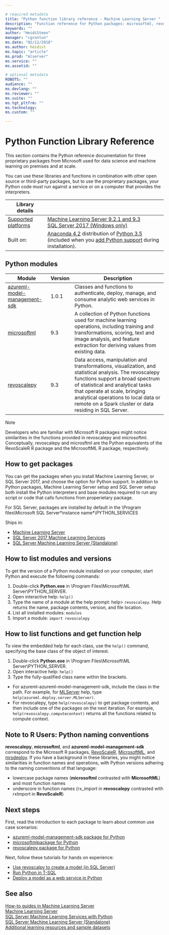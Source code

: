 ```yaml
---

# required metadata
title: "Python function library reference - Machine Learning Server "
description: "Function reference for Python packages: microsoftml, revoscalepy, azureml-model-mananagement-sdk in Machine Learning Server."
keywords: ""
author: "HeidiSteen"
manager: "cgronlun"
ms.date: "02/12/2018"
ms.author: heidist
ms.topic: "article"
ms.prod: "mlserver"
ms.service: ""
ms.assetid: ""

# optional metadata
ROBOTS: ""
audience: ""
ms.devlang: ""
ms.reviewer: ""
ms.suite: ""
ms.tgt_pltfrm: ""
ms.technology:
ms.custom: ""

---
```


# Python Function Library Reference

This section contains the Python reference documentation for three proprietary packages from Microsoft used for data science and machine learning on premises and at scale.  

You can use these libraries and functions in combination with other open source or third-party packages, but to use the proprietary packages, your Python code must run against a service or on a computer that provides the interpreters.

| Library details | |
|--------|-|
| [Supported platforms](../install/r-server-install-supported-platforms.md) | [Machine Learning Server 9.2.1 and 9.3](../what-is-machine-learning-server.md) </br>[SQL Server 2017  (Windows only)](https://docs.microsoft.com/sql/advanced-analytics/getting-started-with-machine-learning-services) |
| Built on: | [Anaconda 4.2](https://www.continuum.io/why-anaconda) distribution of [Python 3.5](https://www.python.org/doc) (included when you [add Python support](#how-to-install) during installation). |

## Python modules

|Module | Version | Description |
|--------|---------|-------------|
|[azureml-model-management-sdk](azureml-model-management-sdk/azureml-model-management-sdk.md) | 1.0.1 | Classes and functions to authenticate, deploy, manage, and consume analytic web services in Python.  |
|[microsoftml](microsoftml/microsoftml-package.md)| 9.3 | A collection of Python functions used for machine learning operations, including training and transformations, scoring, text and image analysis, and feature extraction for deriving values from existing data. |
|[revoscalepy](revoscalepy/revoscalepy-package.md) | 9.3 | Data access, manipulation and transformations, visualization, and statistical analysis. The revoscalepy functions support a broad spectrum of statistical and analytical tasks that operate at scale, bringing analytical operations to local data or remote on a Spark cluster or data residing in SQL Server. |

> [!Note]
> Developers who are familiar with Microsoft R packages might notice similarities in the functions provided in revoscalepy and microsoftml. Conceptually, revoscalepy and microsftml are the Python equivalents of the RevoScaleR R package and the MicrosoftML R package, respectively.

<a name="how-to-install"></a>

## How to get packages

You can get the packages when you install Machine Learning Server, or SQL Server 2017, and choose the option for Python support. In addition to Python packages, Machine Learning Server setup and SQL Server setup both install the Python interpreters and base modules required to run any script or code that calls functions from properietary package.

For SQL Server, packages are installed by default in the \Program files\Microsoft SQL Server\*instance name*\PYTHON_SERVICES

Ships in:
+ [Machine Learning Server](../what-is-machine-learning-server.md) 
+ [SQL Server 2017 Machine Learning Services](https://docs.microsoft.com/sql/advanced-analytics/python/sql-server-python-services) 
+ [SQL Server Machine Learning Server (Standalone)](https://docs.microsoft.com/sql/advanced-analytics/r/r-server-standalone#whats-new-in-microsoft-machine-learning-server)

## How to list modules and versions

To get the version of a Python module installed on your computer, start Python and execute the following commands:

1. Double-click **Python.exe** in \Program Files\Microsoft\ML Server\PYTHON_SERVER.
2. Open interactive help: `help()`
3. Type the name of a module at the help prompt: help> `revoscalepy`. Help returns the name, package contents, version, and file location.
4. List all installed modules: `modules`
5. Import a module: `import revoscalepy`

## How to list functions and get function help

To view the embedded help for each class, use the `help()` command, specifying the base class of the object of interest.

1. Double-click **Python.exe** in \Program Files\Microsoft\ML Server\PYTHON_SERVER.
2. Open interactive help: `help()`
3. Type the fully-qualified class name within the brackets. 

  + For azureml-azureml-model-management-sdk, include the class in the path. For example, for [MLServer](azureml-model-management-sdk/mlserver.md) help, type `help(azureml.deploy.server.MLServer)`. 
  + For revoscalepy, type `help(revoscalepy)` to get package contents, and then include one of the packages on the next iteration. For example, `help(revoscalepy.computecontext)` returns all the functions related to compute context.

## Note to R Users: Python naming conventions

**revoscalepy**, **microsoftml**, and **azureml-model-management-sdk** correspond to the Microsoft R packages, [RevoScaleR](../r-reference/revoscaler/revoscaler.md), [MicrosoftML](../r-reference/microsoftml/microsoftml-package.md), and [mrsdeploy](../r-reference/mrsdeploy/mrsdeploy-package.md). If you have a background in these libraries, you might notice similarities in function names and operations, with Python versions adhering to the naming conventions of that language:

* lowercase package names (**microsoftml** contrasted with **MicrosoftML**) and most function names
* underscore in function names (rx_import in **revoscalepy** contrasted with rxImport in **RevoScaleR**)

## Next steps

First, read the introduction to each package to learn about common use case scenarios:

+ [azureml-model-management-sdk package for Python](azureml-model-management-sdk/azureml-model-management-sdk.md)  
+ [microsoftmlpackage for Python](microsoftml/microsoftml-package.md) 
+ [revoscalepy package for Python](revoscalepy/revoscalepy-package.md)  

Next, follow these tutorials for hands on experience:

+ [Use revoscalpy to create a model (in SQL Server)](https://docs.microsoft.com/sql/advanced-analytics/tutorials/use-python-revoscalepy-to-create-model) 
+ [Run Python in T-SQL](https://docs.microsoft.com/sql/advanced-analytics/tutorials/run-python-using-t-sql) 
+ [Deploy a model as a web service in Python](../operationalize/python/quickstart-deploy-python-web-service.md)

## See also

  [How-to guides in Machine Learning Server](../r/how-to-introduction.md)     
  [Machine Learning Server](../what-is-machine-learning-server.md)   
  [SQL Server Machine Learning Services with Python](https://docs.microsoft.com/sql/advanced-analytics/python/sql-server-python-services)  
  [SQL Server Machine Learning Server (Standalone)](https://docs.microsoft.com/sql/advanced-analytics/r/r-server-standalone)    
  [Additional learning resources and sample datasets](../resources-more.md)  